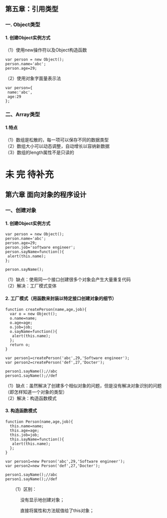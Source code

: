 ## 第五章：引用类型  
### 一. Object类型  
#### 1. 创建Object实例方式  
（1）使用new操作符以及Object构造函数  
```
var person = new Object();
person.name='abc';
person.age=29;
```
（2）使用对象字面量表示法  
 ```
var person={
  name:'abc',
  age:29
};
```
### 二、Array类型  
#### 1.特点
（1）数组是松散的，每一项可以保存不同的数据类型  
（2）数组大小可以动态调整，自动增长以容纳新数据  
（3）数组的length属性不是只读的  
# 未 完 待补充
## 第六章 面向对象的程序设计
### 一、创建对象
#### 1. 创建Object实例方式    
```
var person = new Object();
person.name='abc';
person.age=29;
person.job='software engineer';
person.sayName=function(){
 alert(this.name);
};

person.sayName();
```
（1）缺点：使用同一个接口创建很多个对象会产生大量重复代码  
（2）解决：工厂模式变体  
#### 2. 工厂模式（用函数来封装以特定接口创建对象的细节）  
```
function createPerson(name,age,job){
  var o = new Object();
  o.name=name;
  o.age=age;
  o.job=job;
  o.sayName=function(){
   alert(this.name);
  };
  return o;
}

var person1=createPerson('abc',29,'Software engineer');
var person2=createPerson('def',27,'Docter');

person1.sayName();//abc
person1.sayName();//def
```
（1）缺点：虽然解决了创建多个相似对象的问题，但是没有解决对象识别的问题（即怎样知道一个对象的类型）  
（2）解决：构造函数模式  
#### 3. 构造函数模式  
```
function Person(name,age,job){
  this.name=name;
  this.age=age;
  this.job=job;
  this.sayName=function(){
   alert(this.name);
  };
}

var person1=new Person('abc',29,'Software engineer');
var person2=new Person('def',27,'Docter');

person1.sayName();//abc
person1.sayName();//def
```
<ul>（1）区别：
 <ol>没有显示地创建对象；</ol>
 <ol>直接将属性和方法赋值给了this对象；</ol>
 </ul>
